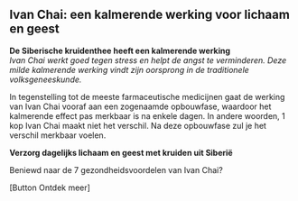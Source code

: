 ## Ivan Chai: een kalmerende werking voor lichaam en geest

**De Siberische kruidenthee heeft een kalmerende werking** <br>
_Ivan Chai werkt goed tegen stress en helpt de angst te verminderen. Deze milde kalmerende werking vindt zijn oorsprong in de traditionele volksgeneeskunde._

In tegenstelling tot de meeste farmaceutische medicijnen gaat de werking van Ivan Chai vooraf aan een zogenaamde opbouwfase, waardoor het kalmerende effect pas merkbaar is na enkele dagen. In andere woorden, 1 kop Ivan Chai maakt niet het verschil. Na deze opbouwfase zul je het verschil merkbaar voelen. 

**Verzorg dagelijks lichaam en geest met kruiden uit Siberië**

Beniewd naar de 7 gezondheidsvoordelen van Ivan Chai? 

[Button Ontdek meer] 
